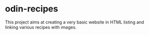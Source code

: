 # odin-recipes

This project aims at creating a very basic website in HTML listing and linking various recipes with images.